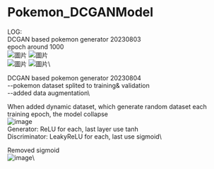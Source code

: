 # Pokemon_DCGANModel
LOG:\
DCGAN based pokemon generator 20230803\
epoch around 1000\
![圖片](https://github.com/Motz224/Pokemon_DCGANModel/assets/82391453/1f53ccb8-61be-4a0e-8bbc-a7d15953aac6)
![圖片](https://github.com/Motz224/Pokemon_DCGANModel/assets/82391453/eb733139-ebb4-4959-9aec-fa9141c4d83d)\
![圖片](https://github.com/Motz224/Pokemon_DCGANModel/assets/82391453/aab172f8-0b14-4a5e-920d-3a4e0c540b13)
![圖片](https://github.com/Motz224/Pokemon_DCGANModel/assets/82391453/60ed077f-f6f5-4d75-b782-1e3a8c24de35)\

DCGAN based pokemon generator 20230804\
--pokemon dataset splited to training& validation\
--added data augmentation\

When added dynamic dataset, which generate random dataset each training epoch, the model collapse\
![image](https://github.com/Motz224/Pokemon_DCGANModel/assets/82391453/7d20cd16-0600-4c63-bba8-b4d319ba54ab)\
Generator: ReLU for each, last layer use tanh\
Discriminator: LeakyReLU for each, last use sigmoid\

Removed sigmoid\
![image](https://github.com/Motz224/Pokemon_DCGANModel/assets/82391453/04c9361e-14a8-4403-b7c0-c643ac2a832f)\
